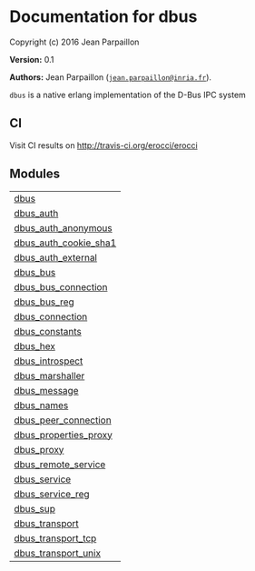 

# Documentation for dbus #

Copyright (c) 2016 Jean Parpaillon

__Version:__ 0.1

__Authors:__ Jean Parpaillon ([`jean.parpaillon@inria.fr`](mailto:jean.parpaillon@inria.fr)).

`dbus` is a native erlang implementation of the D-Bus IPC system

## CI

Visit CI results on http://travis-ci.org/erocci/erocci


## Modules ##


<table width="100%" border="0" summary="list of modules">
<tr><td><a href="http://github.com/lizenn/erlang-dbus/blob/master/doc/dbus.md" class="module">dbus</a></td></tr>
<tr><td><a href="http://github.com/lizenn/erlang-dbus/blob/master/doc/dbus_auth.md" class="module">dbus_auth</a></td></tr>
<tr><td><a href="http://github.com/lizenn/erlang-dbus/blob/master/doc/dbus_auth_anonymous.md" class="module">dbus_auth_anonymous</a></td></tr>
<tr><td><a href="http://github.com/lizenn/erlang-dbus/blob/master/doc/dbus_auth_cookie_sha1.md" class="module">dbus_auth_cookie_sha1</a></td></tr>
<tr><td><a href="http://github.com/lizenn/erlang-dbus/blob/master/doc/dbus_auth_external.md" class="module">dbus_auth_external</a></td></tr>
<tr><td><a href="http://github.com/lizenn/erlang-dbus/blob/master/doc/dbus_bus.md" class="module">dbus_bus</a></td></tr>
<tr><td><a href="http://github.com/lizenn/erlang-dbus/blob/master/doc/dbus_bus_connection.md" class="module">dbus_bus_connection</a></td></tr>
<tr><td><a href="http://github.com/lizenn/erlang-dbus/blob/master/doc/dbus_bus_reg.md" class="module">dbus_bus_reg</a></td></tr>
<tr><td><a href="http://github.com/lizenn/erlang-dbus/blob/master/doc/dbus_connection.md" class="module">dbus_connection</a></td></tr>
<tr><td><a href="http://github.com/lizenn/erlang-dbus/blob/master/doc/dbus_constants.md" class="module">dbus_constants</a></td></tr>
<tr><td><a href="http://github.com/lizenn/erlang-dbus/blob/master/doc/dbus_hex.md" class="module">dbus_hex</a></td></tr>
<tr><td><a href="http://github.com/lizenn/erlang-dbus/blob/master/doc/dbus_introspect.md" class="module">dbus_introspect</a></td></tr>
<tr><td><a href="http://github.com/lizenn/erlang-dbus/blob/master/doc/dbus_marshaller.md" class="module">dbus_marshaller</a></td></tr>
<tr><td><a href="http://github.com/lizenn/erlang-dbus/blob/master/doc/dbus_message.md" class="module">dbus_message</a></td></tr>
<tr><td><a href="http://github.com/lizenn/erlang-dbus/blob/master/doc/dbus_names.md" class="module">dbus_names</a></td></tr>
<tr><td><a href="http://github.com/lizenn/erlang-dbus/blob/master/doc/dbus_peer_connection.md" class="module">dbus_peer_connection</a></td></tr>
<tr><td><a href="http://github.com/lizenn/erlang-dbus/blob/master/doc/dbus_properties_proxy.md" class="module">dbus_properties_proxy</a></td></tr>
<tr><td><a href="http://github.com/lizenn/erlang-dbus/blob/master/doc/dbus_proxy.md" class="module">dbus_proxy</a></td></tr>
<tr><td><a href="http://github.com/lizenn/erlang-dbus/blob/master/doc/dbus_remote_service.md" class="module">dbus_remote_service</a></td></tr>
<tr><td><a href="http://github.com/lizenn/erlang-dbus/blob/master/doc/dbus_service.md" class="module">dbus_service</a></td></tr>
<tr><td><a href="http://github.com/lizenn/erlang-dbus/blob/master/doc/dbus_service_reg.md" class="module">dbus_service_reg</a></td></tr>
<tr><td><a href="http://github.com/lizenn/erlang-dbus/blob/master/doc/dbus_sup.md" class="module">dbus_sup</a></td></tr>
<tr><td><a href="http://github.com/lizenn/erlang-dbus/blob/master/doc/dbus_transport.md" class="module">dbus_transport</a></td></tr>
<tr><td><a href="http://github.com/lizenn/erlang-dbus/blob/master/doc/dbus_transport_tcp.md" class="module">dbus_transport_tcp</a></td></tr>
<tr><td><a href="http://github.com/lizenn/erlang-dbus/blob/master/doc/dbus_transport_unix.md" class="module">dbus_transport_unix</a></td></tr></table>


